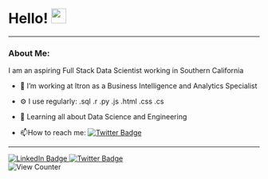 <h1>
    Hello!
    <img src="https://media.giphy.com/media/hvRJCLFzcasrR4ia7z/giphy.gif" width="30px"/>
  </h1>

---

### About Me:

I am an aspiring Full Stack Data Scientist working in Southern California

- :telescope: I’m working at Itron as a Business Intelligence and Analytics Specialist

- :gear: I use regularly: .sql .r .py .js .html .css .cs

- :seedling: Learning all about Data Science and Engineering

- :mailbox:How to reach me: [![Twitter Badge](https://img.shields.io/badge/Twitter-blue?style=for-the-badge&logo=twitter&logoColor=white)](https://twitter.com/SeanPJackson)

---

<div id="badges">
  <a href="https://www.linkedin.com/in/seanpjackson/">
    <img src="https://img.shields.io/badge/LinkedIn-blue?style=for-the-badge&logo=linkedin&logoColor=white" alt="LinkedIn Badge"/>
  </a>
    <a href="https://twitter.com/SeanPJackson">
    <img src="https://img.shields.io/badge/Twitter-blue?style=for-the-badge&logo=twitter&logoColor=white" alt="Twitter Badge"/>
  </a>
</div>

<img src="https://komarev.com/ghpvc/?username=spjca&style=flat-square&color=blue" alt="View Counter"/>

